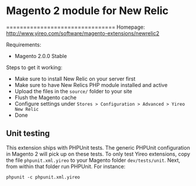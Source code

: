 # Magento 2 module for New Relic
================================
Homepage: http://www.yireo.com/software/magento-extensions/newrelic2

Requirements:
* Magento 2.0.0 Stable

Steps to get it working:
* Make sure to install New Relic on your server first
* Make sure to have New Relics PHP module installed and active
* Upload the files in the `source/` folder to your site
* Flush the Magento cache
* Configure settings under `Stores > Configuration > Advanced > Yireo New Relic`
* Done

## Unit testing
This extension ships with PHPUnit tests. The generic PHPUnit configuration in Magento 2 will pick up on these tests. To only
test Yireo extensions, copy the file `phpunit.xml.yireo` to your Magento folder `dev/tests/unit`. Next, from within that folder run PHPUnit. For instance:

    phpunit -c phpunit.xml.yireo

